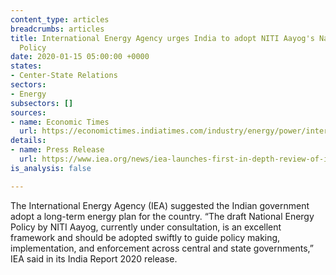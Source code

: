 ```yaml
---
content_type: articles
breadcrumbs: articles
title: International Energy Agency urges India to adopt NITI Aayog's National Energy
  Policy
date: 2020-01-15 05:00:00 +0000
states:
- Center-State Relations
sectors:
- Energy
subsectors: []
sources:
- name: Economic Times
  url: https://economictimes.indiatimes.com/industry/energy/power/international-energy-agency-urges-india-to-adopt-niti-aayogs-national-energy-policy/articleshow/73185706.cms
details:
- name: Press Release
  url: https://www.iea.org/news/iea-launches-first-in-depth-review-of-indias-energy-policies
is_analysis: false

---
```

The International Energy Agency (IEA) suggested the Indian government adopt a long-term energy plan for the country. “The draft National Energy Policy by NITI Aayog, currently under consultation, is an excellent framework and should be adopted swiftly to guide policy making, implementation, and enforcement across central and state governments,” IEA said in its India Report 2020 release.